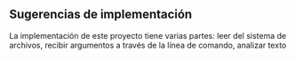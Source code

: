 ## Sugerencias de implementación

La implementación de este proyecto tiene varias partes: leer del sistema de archivos, recibir argumentos a través de la línea de comando, analizar texto
